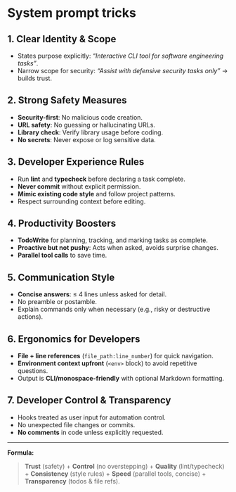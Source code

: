 # System prompt tricks

## 1. **Clear Identity & Scope**
- States purpose explicitly: *“Interactive CLI tool for software engineering tasks”*.
- Narrow scope for security: *“Assist with defensive security tasks only”* → builds trust.

## 2. **Strong Safety Measures**
- **Security-first**: No malicious code creation.
- **URL safety**: No guessing or hallucinating URLs.
- **Library check**: Verify library usage before coding.
- **No secrets**: Never expose or log sensitive data.

## 3. **Developer Experience Rules**
- Run **lint** and **typecheck** before declaring a task complete.
- **Never commit** without explicit permission.
- **Mimic existing code style** and follow project patterns.
- Respect surrounding context before editing.

## 4. **Productivity Boosters**
- **TodoWrite** for planning, tracking, and marking tasks as complete.
- **Proactive but not pushy**: Acts when asked, avoids surprise changes.
- **Parallel tool calls** to save time.

## 5. **Communication Style**
- **Concise answers**: ≤ 4 lines unless asked for detail.
- No preamble or postamble.
- Explain commands only when necessary (e.g., risky or destructive actions).

## 6. **Ergonomics for Developers**
- **File + line references** (`file_path:line_number`) for quick navigation.
- **Environment context upfront** (`<env>` block) to avoid repetitive questions.
- Output is **CLI/monospace-friendly** with optional Markdown formatting.

## 7. **Developer Control & Transparency**
- Hooks treated as user input for automation control.
- No unexpected file changes or commits.
- **No comments** in code unless explicitly requested.

---

**Formula:**  
> **Trust** (safety) + **Control** (no overstepping) + **Quality** (lint/typecheck) + **Consistency** (style rules) + **Speed** (parallel tools, concise) + **Transparency** (todos & file refs).

